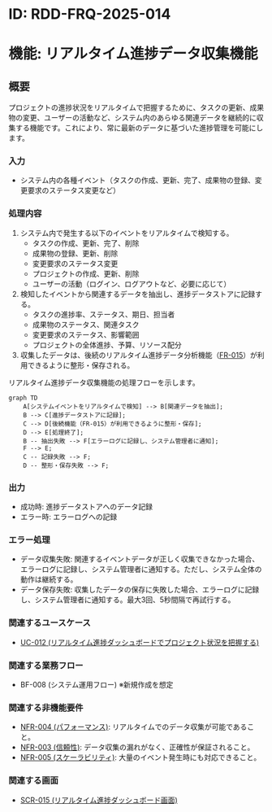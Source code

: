 # ID: RDD-FRQ-2025-014

# 機能: リアルタイム進捗データ収集機能

## 概要

プロジェクトの進捗状況をリアルタイムで把握するために、タスクの更新、成果物の変更、ユーザーの活動など、システム内のあらゆる関連データを継続的に収集する機能です。これにより、常に最新のデータに基づいた進捗管理を可能にします。

### 入力

- システム内の各種イベント（タスクの作成、更新、完了、成果物の登録、変更要求のステータス変更など）

### 処理内容

1. システム内で発生する以下のイベントをリアルタイムで検知する。
   - タスクの作成、更新、完了、削除
   - 成果物の登録、更新、削除
   - 変更要求のステータス変更
   - プロジェクトの作成、更新、削除
   - ユーザーの活動（ログイン、ログアウトなど、必要に応じて）
1. 検知したイベントから関連するデータを抽出し、進捗データストアに記録する。
   - タスクの進捗率、ステータス、期日、担当者
   - 成果物のステータス、関連タスク
   - 変更要求のステータス、影響範囲
   - プロジェクトの全体進捗、予算、リソース配分
1. 収集したデータは、後続のリアルタイム進捗データ分析機能（[FR-015](../functional-requirements/fr-015-realtime-progress-data-analysis-function.md)）が利用できるように整形・保存される。

リアルタイム進捗データ収集機能の処理フローを示します。

```mermaid
graph TD
    A[システムイベントをリアルタイムで検知] --> B[関連データを抽出];
    B --> C[進捗データストアに記録];
    C --> D[後続機能（FR-015）が利用できるように整形・保存];
    D --> E[処理終了];
    B -- 抽出失敗 --> F[エラーログに記録し、システム管理者に通知];
    F --> E;
    C -- 記録失敗 --> F;
    D -- 整形・保存失敗 --> F;
```

### 出力

- 成功時: 進捗データストアへのデータ記録
- エラー時: エラーログへの記録

### エラー処理

- データ収集失敗: 関連するイベントデータが正しく収集できなかった場合、エラーログに記録し、システム管理者に通知する。ただし、システム全体の動作は継続する。
- データ保存失敗: 収集したデータの保存に失敗した場合、エラーログに記録し、システム管理者に通知する。最大3回、5秒間隔で再試行する。

### 関連するユースケース

- [UC-012 (リアルタイム進捗ダッシュボードでプロジェクト状況を把握する)](../use-cases/uc-012-realtime-progress-dashboard.md)

### 関連する業務フロー

- BF-008 (システム運用フロー) ※新規作成を想定

### 関連する非機能要件

- [NFR-004 (パフォーマンス)](../non-functional-requirements/nfr-004-performance.md): リアルタイムでのデータ収集が可能であること。
- [NFR-003 (信頼性)](../non-functional-requirements/nfr-003-reliability.md): データ収集の漏れがなく、正確性が保証されること。
- [NFR-005 (スケーラビリティ)](../non-functional-requirements/nfr-005-scalability.md): 大量のイベント発生時にも対応できること。

### 関連する画面

- [SCR-015 (リアルタイム進捗ダッシュボード画面)](../screens/scr-015-realtime-progress-dashboard-screen.md)
